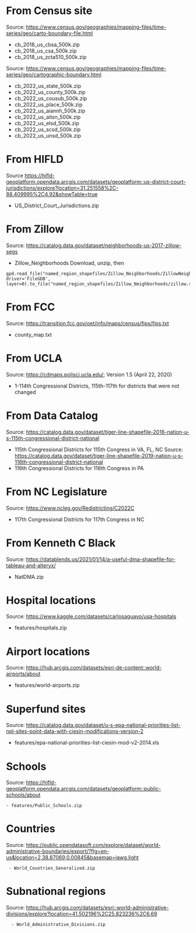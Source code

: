 
# From Census site

Source: https://www.census.gov/geographies/mapping-files/time-series/geo/carto-boundary-file.html

 - cb_2018_us_cbsa_500k.zip
 - cb_2018_us_csa_500k.zip
 - cb_2018_us_zcta510_500k.zip

Source: https://www.census.gov/geographies/mapping-files/time-series/geo/cartographic-boundary.html

 - cb_2022_us_state_500k.zip
 - cb_2022_us_county_500k.zip
 - cb_2022_us_cousub_500k.zip
 - cb_2022_us_place_500k.zip
 - cb_2022_us_aiannh_500k.zip
 - cb_2022_us_aitsn_500k.zip
 - cb_2022_us_elsd_500k.zip
 - cb_2022_us_scsd_500k.zip
 - cb_2022_us_unsd_500k.zip

# From HIFLD

Source https://hifld-geoplatform.opendata.arcgis.com/datasets/geoplatform::us-district-court-jurisdictions/explore?location=31.251558%2C-88.409995%2C4.92&showTable=true

  - US_District_Court_Jurisdictions.zip

# From Zillow

Source: https://catalog.data.gov/dataset/neighborhoods-us-2017-zillow-segs
 - Zillow_Neighborhoods
 Download, unzip, then
 ```
 gpd.read_file("named_region_shapefiles/Zillow_Neighborhoods/ZillowNeighborhoods.gdb/", driver='FileGDB', layer=0).to_file("named_region_shapefiles/Zillow_Neighborhoods/zillow.shp")
 ```

# From FCC

Source: https://transition.fcc.gov/oet/info/maps/census/fips/fips.txt
  - county_map.txt

# From UCLA

Source: https://cdmaps.polisci.ucla.edu/; Version 1.5 (April 22, 2020)
  - 1-114th Congressional Districts, 115th-117th for districts that were not changed

# From Data Catalog

Source: https://catalog.data.gov/dataset/tiger-line-shapefile-2016-nation-u-s-115th-congressional-district-national
  - 115th Congressional Districts for 115th Congress in VA, FL, NC
Source: https://catalog.data.gov/dataset/tiger-line-shapefile-2019-nation-u-s-116th-congressional-district-national
  - 116th Congressional Districts for 116th Congress in PA

# From NC Legislature

Source: https://www.ncleg.gov/Redistricting/C2022C
  - 117th Congressional Districts for 117th Congress in NC

# From Kenneth C Black

Source: https://datablends.us/2021/01/14/a-useful-dma-shapefile-for-tableau-and-alteryx/

  - NatDMA.zip

# Hospital locations

Source: https://www.kaggle.com/datasets/carlosaguayo/usa-hospitals

  - features/hospitals.zip

# Airport locations

Source: https://hub.arcgis.com/datasets/esri-de-content::world-airports/about

  - features/world-airports.zip

# Superfund sites

Source: https://catalog.data.gov/dataset/u-s-epa-national-priorities-list-npl-sites-point-data-with-ciesin-modifications-version-2

  - features/epa-national-priorities-list-ciesin-mod-v2-2014.xls

# Schools

Source: https://hifld-geoplatform.opendata.arcgis.com/datasets/geoplatform::public-schools/about

    - features/Public_Schools.zip
  
# Countries

Source: https://public.opendatasoft.com/explore/dataset/world-administrative-boundaries/export/?flg=en-us&location=2,38.87069,0.00845&basemap=jawg.light

     - World_Countries_Generalized.zip

# Subnational regions

Source: https://hub.arcgis.com/datasets/esri::world-administrative-divisions/explore?location=41.502196%2C25.823236%2C6.69

      - World_Administrative_Divisions.zip